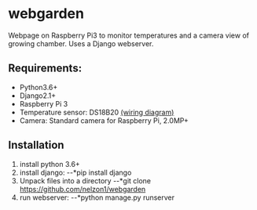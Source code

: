 # webgarden
Webpage on Raspberry Pi3 to monitor temperatures and a camera view of growing chamber. Uses a Django webserver.

## Requirements: 
* Python3.6+
* Django2.1+
* Raspberry Pi 3
* Temperature sensor: DS18B20 [(wiring diagram)](https://www.14core.com/wp-content/uploads/2015/11/Single-DS18B20-Temperature-Sensor-Wiring-diagram-Wired.jpg)
* Camera: Standard camera for Raspberry Pi, 2.0MP+
              
## Installation
1. install python 3.6+
2. install django:
--*pip install django
3. Unpack files into a directory
--*git clone https://github.com/nelzon1/webgarden
4. run webserver:
--*python manage.py runserver
